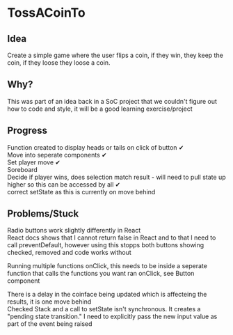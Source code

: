 # TossACoinTo

## Idea  

Create a simple game where the user flips a coin, if they win, they keep the coin, if they loose they loose a coin.

## Why?
This was part of an idea back in a SoC project that we couldn't figure out how to code and style, it will be a good learning exercise/project 

## Progress  
Function created to display heads or tails on click of button ✔  
Move into seperate components ✔  
Set player move ✔  
Soreboard  
Decide if player wins, does selection match result - will need to pull state up higher so this can be accessed by all ✔  
correct setState as this is currently on move behind

## Problems/Stuck
Radio buttons work slightly differently in React  
React docs shows that I cannot return false in React and to that I need to call preventDefault, however using this stopps both buttons showing checked, removed and code works without  

Running multiple functions onClick, this needs to be inside a seperate function that calls the functions you want ran onClick, see Button component  

There is a delay in the coinface being updated which is affecteing the results, it is one move behind  
Checked Stack and a call to setState isn't synchronous. It creates a "pending state transition." I need to explicitly pass the new input value as part of the event being raised